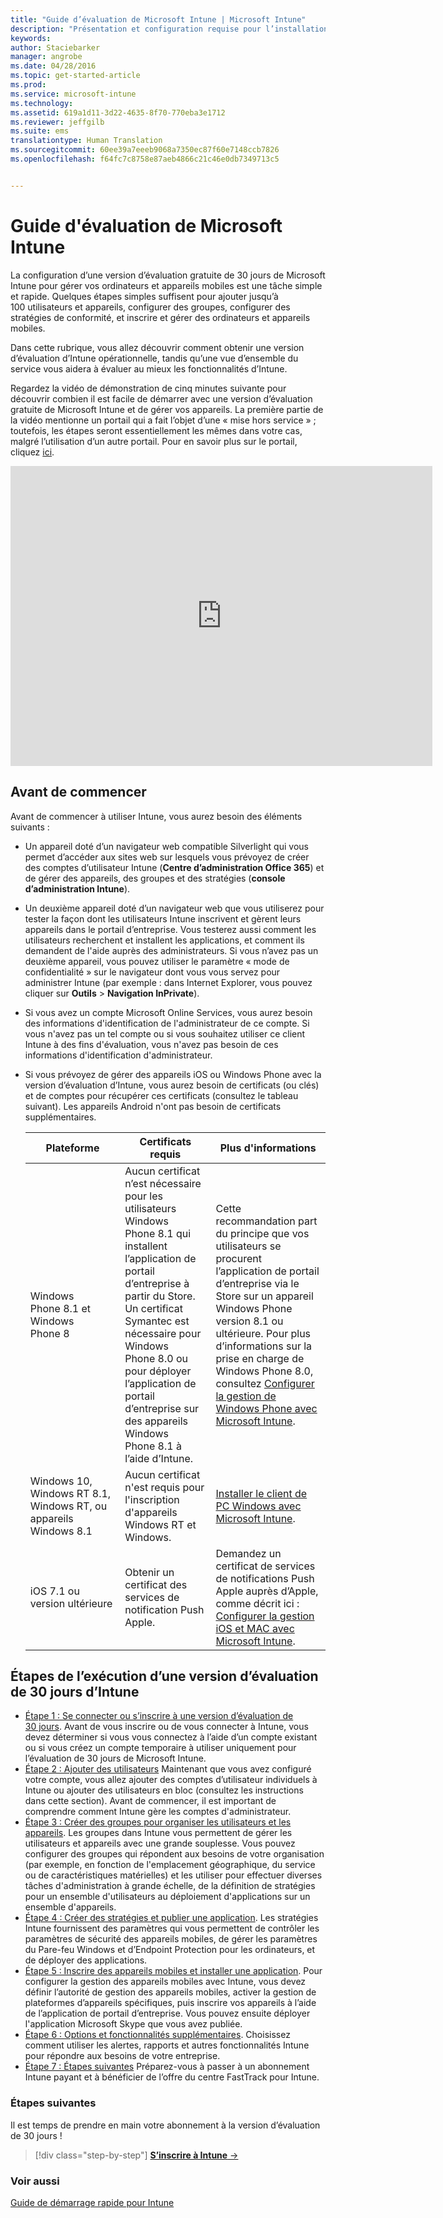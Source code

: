 ```yaml
---
title: "Guide d’évaluation de Microsoft Intune | Microsoft Intune"
description: "Présentation et configuration requise pour l’installation d’un essai gratuit de 30 jours d’Intune"
keywords: 
author: Staciebarker
manager: angrobe
ms.date: 04/28/2016
ms.topic: get-started-article
ms.prod: 
ms.service: microsoft-intune
ms.technology: 
ms.assetid: 619a1d11-3d22-4635-8f70-770eba3e1712
ms.reviewer: jeffgilb
ms.suite: ems
translationtype: Human Translation
ms.sourcegitcommit: 60ee39a7eeeb9068a7350ec87f60e7148ccb7826
ms.openlocfilehash: f64fc7c8758e87aeb4866c21c46e0db7349713c5


---
```


# Guide d'évaluation de Microsoft Intune
La configuration d’une version d’évaluation gratuite de 30 jours de Microsoft Intune pour gérer vos ordinateurs et appareils mobiles est une tâche simple et rapide. Quelques étapes simples suffisent pour ajouter jusqu’à 100 utilisateurs et appareils, configurer des groupes, configurer des stratégies de conformité, et inscrire et gérer des ordinateurs et appareils mobiles.

Dans cette rubrique, vous allez découvrir comment obtenir une version d’évaluation d’Intune opérationnelle, tandis qu’une vue d’ensemble du service vous aidera à évaluer au mieux les fonctionnalités d’Intune.

Regardez la vidéo de démonstration de cinq minutes suivante pour découvrir combien il est facile de démarrer avec une version d’évaluation gratuite de Microsoft Intune et de gérer vos appareils. La première partie de la vidéo mentionne un portail qui a fait l’objet d’une « mise hors service » ; toutefois, les étapes seront essentiellement les mêmes dans votre cas, malgré l’utilisation d’un autre portail. Pour en savoir plus sur le portail, cliquez [ici](https://docs.microsoft.com/intune/deploy-use/account-portal-merged-with-Office-365).

<iframe width="675" height="480" src="https://www.youtube.com/embed/ltcZvm4VOFU" frameborder="0" allowfullscreen></iframe>

## Avant de commencer
Avant de commencer à utiliser Intune, vous aurez besoin des éléments suivants :

-   Un appareil doté d’un navigateur web compatible Silverlight qui vous permet d’accéder aux sites web sur lesquels vous prévoyez de créer des comptes d’utilisateur Intune (**Centre d’administration Office 365**) et de gérer des appareils, des groupes et des stratégies (**console d’administration Intune**).

-   Un deuxième appareil doté d’un navigateur web que vous utiliserez pour tester la façon dont les utilisateurs Intune inscrivent et gèrent leurs appareils dans le portail d’entreprise. Vous testerez aussi comment les utilisateurs recherchent et installent les applications, et comment ils demandent de l'aide auprès des administrateurs. Si vous n’avez pas un deuxième appareil, vous pouvez utiliser le paramètre « mode de confidentialité » sur le navigateur dont vous vous servez pour administrer Intune (par exemple : dans Internet Explorer, vous pouvez cliquer sur **Outils** &gt; **Navigation InPrivate**).

-   Si vous avez un compte Microsoft Online Services, vous aurez besoin des informations d'identification de l'administrateur de ce compte. Si vous n'avez pas un tel compte ou si vous souhaitez utiliser ce client Intune à des fins d'évaluation, vous n'avez pas besoin de ces informations d'identification d'administrateur.

-   Si vous prévoyez de gérer des appareils iOS ou Windows Phone avec la version d’évaluation d’Intune, vous aurez besoin de certificats (ou clés) et de comptes pour récupérer ces certificats (consultez le tableau suivant). Les appareils Android n'ont pas besoin de certificats supplémentaires.

    |Plateforme|Certificats requis|Plus d'informations|
    |------------|----------------------------|--------------------|
    |Windows Phone 8.1 et Windows Phone 8 |Aucun certificat n’est nécessaire pour les utilisateurs Windows Phone 8.1 qui installent l’application de portail d’entreprise à partir du Store. Un certificat Symantec est nécessaire pour Windows Phone 8.0 ou pour déployer l’application de portail d’entreprise sur des appareils Windows Phone 8.1 à l’aide d’Intune.|Cette recommandation part du principe que vos utilisateurs se procurent l’application de portail d’entreprise via le Store sur un appareil Windows Phone version 8.1 ou ultérieure. Pour plus d’informations sur la prise en charge de Windows Phone 8.0, consultez [Configurer la gestion de Windows Phone avec Microsoft Intune](/Intune/Deploy-Use/set-up-windows-phone-management-with-microsoft-intune).|
    |Windows 10, Windows RT 8.1, Windows RT, ou appareils Windows 8.1|Aucun certificat n'est requis pour l'inscription d'appareils Windows RT et Windows.|[Installer le client de PC Windows avec Microsoft Intune](/Intune/Deploy-Use/install-the-windows-pc-client-with-microsoft-intune).|
    |iOS 7.1 ou version ultérieure|Obtenir un certificat des services de notification Push Apple.|Demandez un certificat de services de notifications Push Apple auprès d’Apple, comme décrit ici : [Configurer la gestion iOS et MAC avec Microsoft Intune](/Intune/Deploy-Use/set-up-ios-and-mac-management-with-microsoft-intune).|

## Étapes de l’exécution d’une version d’évaluation de 30 jours d’Intune
- [Étape 1 : Se connecter ou s’inscrire à une version d’évaluation de 30 jours](get-started-with-a-30-day-trial-of-microsoft-intune-step-1.md). Avant de vous inscrire ou de vous connecter à Intune, vous devez déterminer si vous vous connectez à l’aide d’un compte existant ou si vous créez un compte temporaire à utiliser uniquement pour l’évaluation de 30 jours de Microsoft Intune.
- [Étape 2 : Ajouter des utilisateurs](get-started-with-a-30-day-trial-of-microsoft-intune-step-2.md) Maintenant que vous avez configuré votre compte, vous allez ajouter des comptes d’utilisateur individuels à Intune ou ajouter des utilisateurs en bloc (consultez les instructions dans cette section). Avant de commencer, il est important de comprendre comment Intune gère les comptes d'administrateur.
- [Étape 3 : Créer des groupes pour organiser les utilisateurs et les appareils](get-started-with-a-30-day-trial-of-microsoft-intune-step-3.md). Les groupes dans Intune vous permettent de gérer les utilisateurs et appareils avec une grande souplesse. Vous pouvez configurer des groupes qui répondent aux besoins de votre organisation (par exemple, en fonction de l'emplacement géographique, du service ou de caractéristiques matérielles) et les utiliser pour effectuer diverses tâches d'administration à grande échelle, de la définition de stratégies pour un ensemble d'utilisateurs au déploiement d'applications sur un ensemble d'appareils.
- [Étape 4 : Créer des stratégies et publier une application](get-started-with-a-30-day-trial-of-microsoft-intune-step-4.md). Les stratégies Intune fournissent des paramètres qui vous permettent de contrôler les paramètres de sécurité des appareils mobiles, de gérer les paramètres du Pare-feu Windows et d’Endpoint Protection pour les ordinateurs, et de déployer des applications.
- [Étape 5 : Inscrire des appareils mobiles et installer une application](get-started-with-a-30-day-trial-of-microsoft-intune-step-5.md). Pour configurer la gestion des appareils mobiles avec Intune, vous devez définir l’autorité de gestion des appareils mobiles, activer la gestion de plateformes d’appareils spécifiques, puis inscrire vos appareils à l’aide de l’application de portail d’entreprise. Vous pouvez ensuite déployer l'application Microsoft Skype que vous avez publiée.
- [Étape 6 : Options et fonctionnalités supplémentaires](get-started-with-a-30-day-trial-of-microsoft-intune-step-6.md). Choisissez comment utiliser les alertes, rapports et autres fonctionnalités Intune pour répondre aux besoins de votre entreprise.
- [Étape 7 : Étapes suivantes](get-started-with-a-30-day-trial-of-microsoft-intune-step-7.md) Préparez-vous à passer à un abonnement Intune payant et à bénéficier de l’offre du centre FastTrack pour Intune.


### Étapes suivantes
Il est temps de prendre en main votre abonnement à la version d’évaluation de 30 jours !

>[!div class="step-by-step"]
[**S’inscrire à Intune** &rarr;](.\get-started-with-a-30-day-trial-of-microsoft-intune-step-1.md)

### Voir aussi
[Guide de démarrage rapide pour Intune](/intune/get-started/start-with-a-paid-subscription-to-microsoft-intune)



<!--HONumber=Jul16_HO4-->


